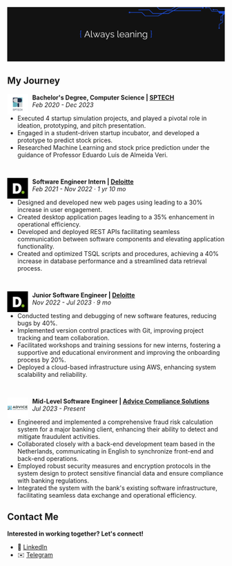 
 <img src="https://raw.githubusercontent.com/andre-moura/images/refs/heads/main/andre-moura/banner2.png" alt="Banner" />
 <br/>

## My Journey
 
<p>
  <img src="https://github.com/andre-moura/andre-moura/blob/main/img/so_paulo_tech_school_logo.jpeg?raw=true" alt="Career Break Logo" width="48" align="left" style="margin-right: 10px;"/>
  <b>Bachelor's Degree, Computer Science | <a href="https://www.linkedin.com/school/sptechschool/">SPTECH</a></b><br>
  <i>Feb 2020 - Dec 2023</i>
</p>
<ul>
  <li>Executed 4 startup simulation projects, and played a pivotal role in ideation, prototyping, and pitch presentation.</li>
  <li>Engaged in a student-driven startup incubator, and developed a prototype to predict stock prices.</li>
  <li>Researched Machine Learning and stock price prediction under the guidance of Professor Eduardo Luís de Almeida Veri.</li>
</ul>

<br/>

<p>
  <img src="https://github.com/andre-moura/andre-moura/blob/main/img/deloitte_logo.jpeg?raw=true" alt="Deloitte Logo" width="48" align="left" style="margin-right: 10px;"/>
  <b>Software Engineer Intern | <a href="https://www.linkedin.com/company/deloitte/">Deloitte</a></b><br>
  <i>Feb 2021 - Nov 2022 · 1 yr 10 mo</i>
</p>
<ul>
  <li>Designed and developed new web pages using leading to a 30% increase in user engagement.</li>
  <li>Created desktop application pages leading to a 35% enhancement in operational efficiency.</li>
  <li>Developed and deployed REST APIs facilitating seamless communication between software components and elevating application functionality.</li>
  <li>Created and optimized TSQL scripts and procedures, achieving a 40% increase in database performance and a streamlined data retrieval process.</li>
</ul>

<br/>

<p>
  <img src="https://github.com/andre-moura/andre-moura/blob/main/img/deloitte_logo.jpeg?raw=true" alt="Deloitte Logo" width="48" align="left" style="margin-right: 10px;"/>
  <b>Junior Software Engineer | <a href="https://www.linkedin.com/company/deloitte/">Deloitte</a></b><br>
  <i>Nov 2022 - Jul 2023 · 9 mo</i>
</p>
<ul>
  <li>Conducted testing and debugging of new software features, reducing bugs by 40%.</li>
  <li>Implemented version control practices with Git, improving project tracking and team collaboration.</li>
  <li>Facilitated workshops and training sessions for new interns, fostering a supportive and educational environment and improving the onboarding process by 20%.</li>
  <li>Deployed a cloud-based infrastructure using AWS, enhancing system scalability and reliability.</li>
</ul>

<br/>

<p>
  <img src="https://github.com/andre-moura/andre-moura/blob/main/img/advice_compliance_solutions_logo.jpeg?raw=true" alt="Advice Compliance Solutions Logo" width="48" align="left" style="margin-right: 10px;"/>
  <b>Mid-Level Software Engineer | <a href="https://www.linkedin.com/company/advice-compliance-solutions">Advice Compliance Solutions</a></b><br>
  <i>Jul 2023 - Present</i>
</p>
<ul>
  <li>Engineered and implemented a comprehensive fraud risk calculation system for a major banking client, enhancing their ability to detect and mitigate fraudulent activities.</li>
  <li>Collaborated closely with a back-end development team based in the Netherlands, communicating in English to synchronize front-end and back-end operations.</li>
  <li>Employed robust security measures and encryption protocols in the system design to protect sensitive financial data and ensure compliance with banking regulations.</li>
  <li>Integrated the system with the bank's existing software infrastructure, facilitating seamless data exchange and operational efficiency.</li>
</ul>

## Contact Me
 <b>Interested in working together? Let's connect!</b>

- 🔗 [LinkedIn](https://www.linkedin.com/in/andre-moura-tech/)
- ✉️ [Telegram](https://t.me/PragmaticThoughts) 
